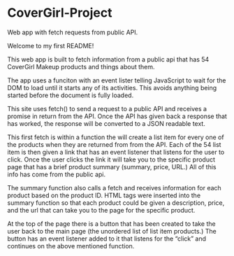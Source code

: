 # CoverGirl-Project
Web app with fetch requests from public API. 

Welcome to my first README!

This web app is built to fetch information from a public api that has 54 CoverGirl Makeup products and things about them.  

The app uses a funciton with an event lister telling JavaScript to wait for the DOM to load until it starts any of its activities. This avoids anything being started before the document is fully loaded. 

This site uses fetch() to send a request to a public API and receives a promise in return from the API. Once the API has given back a response that has worked, the response will be converted to a JSON readable text. 

This first fetch is within a function the will create a list item for every one of the products when they are returned from from the API. Each of the 54 list item is then given a link that has an event listener that listens for the user to click. Once the user clicks the link it will take you to the specific product page that has a brief product summary (summary, price, URL.) All of this info has come from the public api. 

The summary function also calls a fetch and receives information for each product based on the product ID. HTML tags were inserted into the summary function so that each product could be given a description, price, and the url that can take you to the page for the specific product. 

At the top of the page there is a button that has been created to take the user back to the main page (the unordered list of list item products.) The button has an event listener added to it that listens for the “click” and continues on the above mentioned function. 